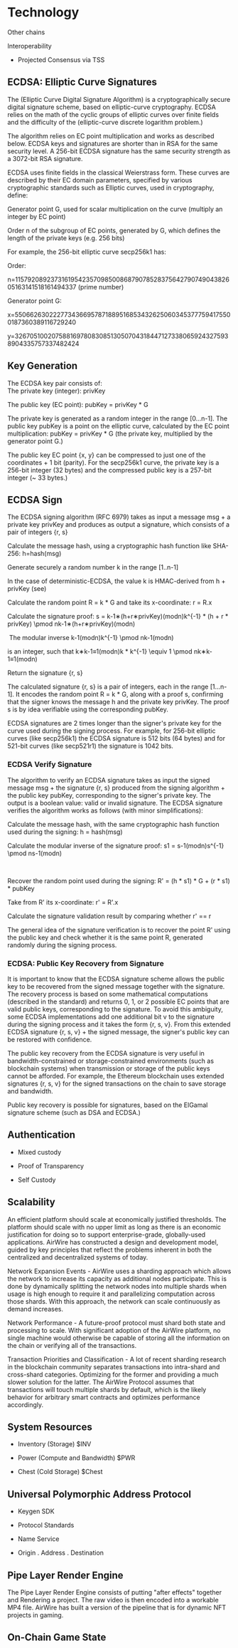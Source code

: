 Technology
==========

Other chains

Interoperability

-   Projected Consensus via TSS

ECDSA: Elliptic Curve Signatures
--------------------------------

The (Elliptic Curve Digital Signature Algorithm) is a cryptographically secure digital signature scheme, based on elliptic-curve cryptography. ECDSA relies on the math of the cyclic groups of elliptic curves over finite fields and the difficulty of the (elliptic-curve discrete logarithm problem.)

The algorithm relies on EC point multiplication and works as described below. ECDSA keys and signatures are shorter than in RSA for the same security level. A 256-bit ECDSA signature has the same security strength as a 3072-bit RSA signature.

ECDSA uses finite fields in the classical Weierstrass form. These curves are described by their EC domain parameters, specified by various cryptographic standards such as  Elliptic curves, used in cryptography, define:

Generator point G, used for scalar multiplication on the curve (multiply an integer by EC point)

Order n of the subgroup of EC points, generated by G, which defines the length of the private keys (e.g. 256 bits)

For example, the 256-bit elliptic curve secp256k1 has:

Order:

n=115792089237316195423570985008687907852837564279074904382605163141518161494337 (prime number)

Generator point G:

x=55066263022277343669578718895168534326250603453777594175500187360389116729240

y=32670510020758816978083085130507043184471273380659243275938904335757337482424

Key Generation
--------------

The ECDSA key pair consists of:\
The private key (integer): privKey

The public key (EC point): pubKey = privKey * G

The private key is generated as a random integer in the range [0...n-1]. The public key pubKey is a point on the elliptic curve, calculated by the EC point multiplication: pubKey = privKey * G (the private key, multiplied by the generator point G.)

The public key EC point {x, y} can be compressed to just one of the coordinates + 1 bit (parity). For the secp256k1 curve, the private key is a 256-bit integer (32 bytes) and the compressed public key is a 257-bit integer (~ 33 bytes.)

ECDSA Sign
----------

The ECDSA signing algorithm (RFC 6979) takes as input a message msg + a private key privKey and produces as output a signature, which consists of a pair of integers {r, s}

Calculate the message hash, using a cryptographic hash function like SHA-256: h=hash(msg)

Generate securely a random number k in the range [1..n-1]

In the case of deterministic-ECDSA, the value k is HMAC-derived from h + privKey (see)

Calculate the random point R = k * G and take its x-coordinate: r = R.x

Calculate the signature proof: s = k-1∗(h+r∗privKey)(modn)k^{-1} * (h + r * privKey) \pmod nk-1∗(h+r∗privKey)(modn)

​
The modular inverse k-1(modn)k^{-1} \pmod nk-1(modn)

is an integer, such that k∗k-1≡1(modn)k * k^{-1} \equiv 1 \pmod nk∗k-1≡1(modn) ​

Return the signature {r, s}

The calculated signature {r, s} is a pair of integers, each in the range [1...n-1]. It encodes the random point R = k * G, along with a proof s, confirming that the signer knows the message h and the private key privKey. The proof s is by idea verifiable using the corresponding pubKey.

ECDSA signatures are 2 times longer than the signer's private key for the curve used during the signing process. For example, for 256-bit elliptic curves (like secp256k1) the ECDSA signature is 512 bits (64 bytes) and for 521-bit curves (like secp521r1) the signature is 1042 bits.

### ECDSA Verify Signature

The algorithm to verify an ECDSA signature takes as input the signed message msg + the signature {r, s} produced from the signing algorithm + the public key pubKey, corresponding to the signer's private key. The output is a boolean value: valid or invalid signature. The ECDSA signature verifies the algorithm works as follows (with minor simplifications):

Calculate the message hash, with the same cryptographic hash function used during the signing: h = hash(msg)

Calculate the modular inverse of the signature proof: s1 = s-1(modn)s^{-1} \pmod ns-1(modn)

​

Recover the random point used during the signing: R' = (h * s1) * G + (r * s1) * pubKey

Take from R' its x-coordinate: r' = R'.x

Calculate the signature validation result by comparing whether r' == r

The general idea of the signature verification is to recover the point R' using the public key and check whether it is the same point R, generated randomly during the signing process.

### ECDSA: Public Key Recovery from Signature

It is important to know that the ECDSA signature scheme allows the public key to be recovered from the signed message together with the signature. The recovery process is based on some mathematical computations (described in the standard) and returns 0, 1, or 2 possible EC points that are valid public keys, corresponding to the signature. To avoid this ambiguity, some ECDSA implementations add one additional bit v to the signature during the signing process and it takes the form {r, s, v}. From this extended ECDSA signature {r, s, v} + the signed message, the signer's public key can be restored with confidence.

The public key recovery from the ECDSA signature is very useful in bandwidth-constrained or storage-constrained environments (such as blockchain systems) when transmission or storage of the public keys cannot be afforded. For example, the Ethereum blockchain uses extended signatures {r, s, v} for the signed transactions on the chain to save storage and bandwidth.

Public key recovery is possible for signatures, based on the ElGamal signature scheme (such as DSA and ECDSA.)

Authentication
--------------

-   Mixed custody 

-   Proof of Transparency

-   Self Custody

Scalability
-----------

An efficient platform should scale at economically justified thresholds. The platform should scale with no upper limit as long as there is an economic justification for doing so to support enterprise-grade, globally-used applications. AirWire has constructed a design and development model, guided by key principles that reflect the problems inherent in both the centralized and decentralized systems of today.

Network Expansion Events - AirWire uses a sharding approach which allows the network to increase its capacity as additional nodes participate. This is done by dynamically splitting the network nodes into multiple shards when usage is high enough to require it and parallelizing computation across those shards. With this approach, the network can scale continuously as demand increases.

Network Performance - A future-proof protocol must shard both state and processing to scale. With significant adoption of the AirWire platform, no single machine would otherwise be capable of storing all the information on the chain or verifying all of the transactions.

Transaction Priorities and Classification - A lot of recent sharding research in the blockchain community separates transactions into intra-shard and cross-shard categories. Optimizing for the former and providing a much slower solution for the latter. The AirWire Protocol assumes that transactions will touch multiple shards by default, which is the likely behavior for arbitrary smart contracts and optimizes performance accordingly.

System Resources
----------------

-   Inventory (Storage) $INV

-   Power (Compute and Bandwidth) $PWR

-   Chest (Cold Storage) $Chest 

Universal Polymorphic Address Protocol
--------------------------------------

-   Keygen SDK

-   Protocol Standards

-   Name Service

-   Origin . Address . Destination

Pipe Layer Render Engine
------------------------

The Pipe Layer Render Engine consists of putting "after effects" together and Rendering a project. The raw video is then encoded into a workable MP4 file. AirWire has built a version of the pipeline that is for dynamic NFT projects in gaming.    

On-Chain Game State
-------------------